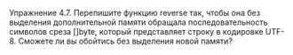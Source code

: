 Упражнение 4.7. Перепишите функцию reverse так, чтобы она без выделения дополнительной памяти обращала последовательность символов среза []byte, который представляет строку в кодировке UTF-8.
Сможете ли вы обойтись без выделения новой памяти?